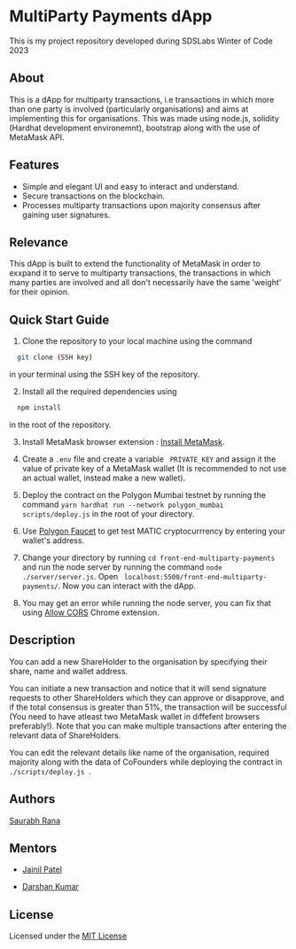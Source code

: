 
# MultiParty Payments dApp

This is my project repository developed during SDSLabs Winter of Code 2023

## About
This is a dApp for multiparty transactions, i.e transactions in which more than one party is involved (particularly organisations) and aims at implementing this for organisations.
This was made using node.js, solidity (Hardhat development environemnt), bootstrap along with the use of MetaMask API.


## Features

* Simple and elegant UI and easy to interact and understand.
* Secure transactions on the blockchain.
* Processes multiparty transactions upon majority consensus after gaining user signatures.

## Relevance 

This dApp is built to extend the functionality of MetaMask in order to exxpand it to serve to multiparty transactions, the transactions in which many parties are involved and all don't necessarily have the same 'weight' for their opinion.


## Quick Start Guide

1. Clone the repository to your local machine using the command 
```bash
  git clone (SSH key)
```
in your terminal using the SSH key of the repository.

2. Install all the required dependencies using 
```bash
  npm install
```
in the root of the repository.

3. Install MetaMask browser extension : [Install MetaMask](https://metamask.io/download/).

4. Create a ``` .env ``` file and create a variable ``` PRIVATE_KEY``` and assign it the value of private key of a MetaMask wallet (It is recommended to not use an actual wallet, instead make a new wallet).

5. Deploy the contract on the Polygon Mumbai testnet by running the command ``` yarn hardhat run --network polygon_mumbai scripts/deploy.js ``` in the root of your directory.

6. Use [Polygon Faucet](https://faucet.polygon.technology) to get test MATIC cryptocurrrency by entering your wallet's address.

7. Change your directory by running ```cd front-end-multiparty-payments ``` and run the node server by running the command ``` node ./server/server.js ```.
Open ``` localhost:5500/front-end-multiparty-payments/```. Now you can interact with the dApp.

8. You may get an error while running the node server, you can fix that using [Allow CORS](https://chrome.google.com/webstore/detail/allow-cors-access-control/lhobafahddgcelffkeicbaginigeejlf?hl=en) Chrome extension.

## Description
You can add a new ShareHolder to the organisation by specifying their share, name and wallet address.

You can initiate a new transaction and notice that it will send signature requests to other ShareHolders which they can approve or disapprove, and if the total consensus is greater than 51%, the transaction will be successful (You need to have atleast two MetaMask wallet in diffefent browsers preferably!). Note that you can make multiple transactions after entering the relevant data of ShareHolders.

You can edit the relevant details like name of the organisation, required majority along with the data of CoFounders while deploying the contract in ```./scripts/deploy.js ```.

## Authors

[Saurabh Rana](https://github.com/Quebula17)

## Mentors 

- [Jainil Patel](https://github.com/jainl28patel)

- [Darshan Kumar](https://github.com/itsdarshankumar)

## License 

Licensed under the [MIT License](https://github.com/sdswoc/multiparty-snap/blob/main/LICENSE)